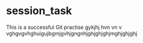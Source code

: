 # session_task
This is a successful Git practise
gykjhj
 hvn vn v 
 vghgvgvhghuigujbgmjgvhjgngnhjghjghjghjmghjghjghj
